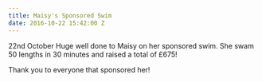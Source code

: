 ```yaml
---
title: Maisy's Sponsored Swim
date: 2016-10-22 15:42:00 Z
---
```


22nd October
Huge well done to Maisy on her sponsored swim. She swam 50 lengths in 30 minutes and raised a total of £675! 

Thank you to everyone that sponsored her!